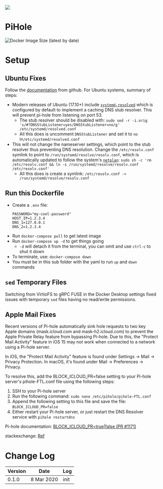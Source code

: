![](https://camo.githubusercontent.com/73fd8305ca1a62929a093f3923ba25659c825757/68747470733a2f2f70692d686f6c652e6769746875622e696f2f67726170686963732f566f727465782f566f727465785f776974685f746578742e706e67)

# PiHole

![Docker Image Size (latest by date)](https://img.shields.io/docker/image-size/pihole/pihole)

# Setup

## Ubuntu Fixes
Follow the [documentation](https://github.com/pi-hole/docker-pi-hole) from github.
For Ubuntu systems, summary of steps:

- Modern releases of Ubuntu (17.10+) include [`systemd-resolved`](http://manpages.ubuntu.com/manpages/bionic/man8/systemd-resolved.service.8.html) which is configured by default to implement a caching DNS stub resolver. This will prevent pi-hole from listening on port 53.
    - The stub resolver should be disabled with: `sudo sed -r -i.orig 's/#?DNSStubListener=yes/DNSStubListener=no/g' /etc/systemd/resolved.conf`
    - All this does is uncomment `DNSStubListener` and set it to `no` in`/etc/systemd/resolved.conf`
- This will not change the nameserver settings, which point to the stub resolver thus preventing DNS resolution. Change the `/etc/resolv.conf` symlink to point to `/run/systemd/resolve/resolv.conf`, which is automatically updated to follow the system's [`netplan`](https://netplan.io/):
`sudo sh -c 'rm /etc/resolv.conf && ln -s /run/systemd/resolve/resolv.conf /etc/resolv.conf'`
    - All this does is create a symlink:  `/etc/resolv.conf -> /run/systemd/resolve/resolv.conf`

## Run this Dockerfile

- Create a `.env` file:
    ```
    PASSWORD="my-cool-password"
    HOST_IP=1.2.3.4
    DNS_1=127.0.0.1
    DNS_2=1.2.3.4
    ```
- Run `docker-compose pull` to get latest image
- Run `docker-compose up -d` to get things going
    - `-d` will detach it from the terminal, you can omit and use `ctrl-c` to shut it down
- To terminate, use: `docker-compose down`
- You must be in this sub folder with the yaml to run `up` and `down` commands

## `sed` Temporary Files

Switching from VirtioFS to gRPC FUSE in the Docker Desktop settings fixed issues with 
temporary `sed` files having no read/write permissions.

## Apple Mail Fixes

Recent versions of Pi-hole automatically sink hole requests to two key Apple domains (mask.icloud.com and mask-h2.icloud.com) to prevent the Apple Private Relay feature from bypassing Pi-hole. Due to this, the "Protect Mail Activity" feature in iOS 15 may not work when connected to a network using a Pi-hole server.

In iOS, the "Protect Mail Activity" feature is found under Settings → Mail → Privacy Protection. In macOS, it's found under Mail → Preferences → Privacy.

To resolve this, add the BLOCK_ICLOUD_PR=false setting to your Pi-hole server's pihole-FTL.conf file using the following steps:

1. SSH to your Pi-hole server
2. Run the following command: `sudo nano /etc/pihole/pihole-FTL.conf`
3. Append the following setting to this file and save the file: `BLOCK_ICLOUD_PR=false`
4. Either restart your Pi-hole server, or just restart the DNS Resolver service with `pihole restartdns`

Pi-hole documentation: [BLOCK_ICLOUD_PR=true|false (PR #1171)](https://apple.stackexchange.com/questions/429899/why-am-i-seeing-your-network-settings-prevent-content-from-loading-privately-i/429900#:~:text=BLOCK_ICLOUD_PR%3Dtrue%7Cfalse%20(PR%20%231171))

stackexchange: [Ref](https://apple.stackexchange.com/questions/429899/why-am-i-seeing-your-network-settings-prevent-content-from-loading-privately-i/429900#429900)

# Change Log

| Version | Date | Log |
|-------|-------------|------------------------------|
| 0.1.0 |  8 Mar 2020 | init                         |
